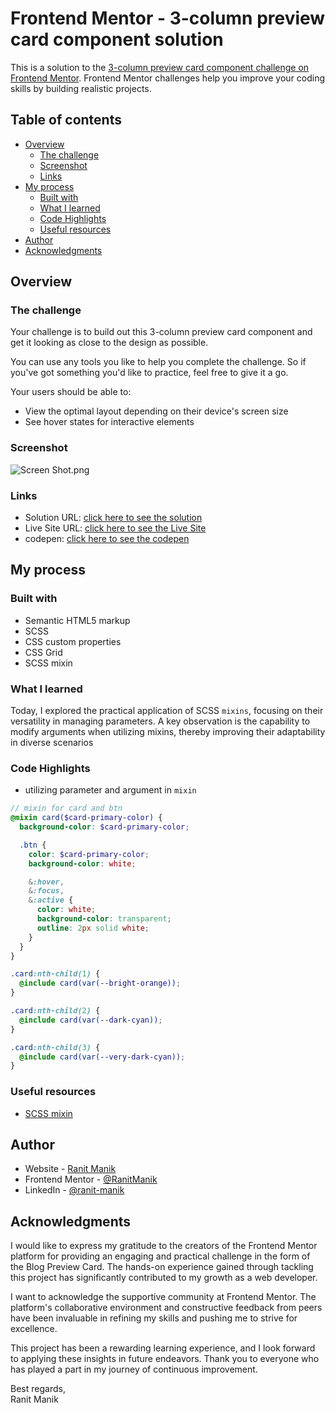# Frontend Mentor - 3-column preview card component solution

This is a solution to
the [3-column preview card component challenge on Frontend Mentor](https://www.frontendmentor.io/challenges/3column-preview-card-component-pH92eAR2-).
Frontend Mentor challenges help you improve your coding skills by building realistic projects.

## Table of contents

- [Overview](#overview)
    - [The challenge](#the-challenge)
    - [Screenshot](#screenshot)
    - [Links](#links)
- [My process](#my-process)
    - [Built with](#built-with)
    - [What I learned](#what-i-learned)
    - [Code Highlights](#code-highlights)
    - [Useful resources](#Useful-resources)
- [Author](#author)
- [Acknowledgments](#acknowledgments)

## Overview

### The challenge

Your challenge is to build out this 3-column preview card component and get it looking as close to the design as
possible.

You can use any tools you like to help you complete the challenge. So if you've got something you'd like to practice,
feel free to give it a go.

Your users should be able to:

- View the optimal layout depending on their device's screen size
- See hover states for interactive elements

### Screenshot

![Screen Shot.png](Screen%20Shot.png)

### Links

- Solution
  URL: [click here to see the solution](https://www.frontendmentor.io/solutions/3columnpreviewcardcomponent-using-scss-Z0uuT6D8bS)
- Live Site
  URL: [click here to see the Live Site](https://ranitmanik.github.io/frontendmentor-challenges/FrontendMentor09%E2%80%943-column-preview-card-component/index.html)
- codepen: [click here to see the codepen](https://codepen.io/RANIT-MANIK/pen/rNRWYbM)

## My process

### Built with

- Semantic HTML5 markup
- SCSS
- CSS custom properties
- CSS Grid
- SCSS mixin

### What I learned

Today, I explored the practical application of SCSS `mixins`, focusing on their versatility in managing parameters. A
key
observation is the capability to modify arguments when utilizing mixins, thereby improving their adaptability in diverse
scenarios

### Code Highlights

- utilizing parameter and argument in `mixin`

```scss
// mixin for card and btn
@mixin card($card-primary-color) {
  background-color: $card-primary-color;

  .btn {
    color: $card-primary-color;
    background-color: white;

    &:hover,
    &:focus,
    &:active {
      color: white;
      background-color: transparent;
      outline: 2px solid white;
    }
  }
}

.card:nth-child(1) {
  @include card(var(--bright-orange));
}

.card:nth-child(2) {
  @include card(var(--dark-cyan));
}

.card:nth-child(3) {
  @include card(var(--very-dark-cyan));
}
```

### Useful resources

- [SCSS mixin](https://sass-lang.com/documentation/at-rules/mixin/)

## Author

- Website - [Ranit Manik](https://ranitmanik.github.io/Portfolio-1.0)
- Frontend Mentor - [@RanitManik](https://www.frontendmentor.io/profile/RanitManik)
- LinkedIn - [@ranit-manik](https://www.linkedin.com/in/ranit-manik/)

## Acknowledgments

I would like to express my gratitude to the creators of the Frontend Mentor platform for providing an engaging and
practical challenge in the form of the Blog Preview Card. The hands-on experience gained through tackling this project
has significantly contributed to my growth as a web developer.

I want to acknowledge the supportive community at Frontend Mentor. The platform's collaborative environment and
constructive feedback from peers have been invaluable in refining my skills and pushing me to strive for excellence.

This project has been a rewarding learning experience, and I look forward to applying these insights in future
endeavors. Thank you to everyone who has played a part in my journey of continuous improvement.

Best regards,<br>
Ranit Manik
